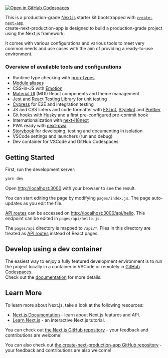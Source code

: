[![Open in GitHub Codespaces](https://github.com/codespaces/badge.svg)](https://github.com/codespaces/new?hide_repo_select=true&ref=main&repo=578278026)

This is a production-grade [Next.js](https://nextjs.org/) starter kit bootstrapped with [`create-next-app`](https://github.com/vercel/next.js/tree/canary/packages/create-next-app).\
create-next-production-app is designed to build a production-grade project using the Next.js framework.

It comes with various configurations and various tools to meet very common needs and use cases with the aim of providing a ready-to-use environment.

### Overview of available tools and configurations

- Runtime type checking with [prop-types](https://github.com/facebook/prop-types)
- [Module aliases](https://nextjs.org/docs/advanced-features/module-path-aliases)
- CSS-in-JS with [Emotion](https://emotion.sh/docs/introduction)
- [Material UI](https://mui.com/material-ui/getting-started/overview/) (MUI) React components and theme management
- [Jest](https://jestjs.io/) and [React Testing Library](https://testing-library.com/docs/react-testing-library/intro) for unit testing
- [Cypress](https://www.cypress.io/) for E2E and integration testing
- JS and CSS linters and code formatter with [ESLint](https://eslint.org/), [Stylelint](https://stylelint.io/) and [Prettier](https://prettier.io/)
- Git hooks with [Husky](https://typicode.github.io/husky/#/) and a first pre-configured pre-commit hook
- Internationalization with [next-i18next](https://github.com/i18next/next-i18next)
- PWA ready with [next-pwa](https://github.com/shadowwalker/next-pwa)
- [Storybook](https://storybook.js.org/) for developing, testing and documenting in isolation
- VSCode settings and launchers (run and debug)
- Dev container for VSCode and GitHub Codespaces

## Getting Started

First, run the development server:

```bash
yarn dev
```

Open [http://localhost:3000](http://localhost:3000) with your browser to see the result.

You can start editing the page by modifying `pages/index.js`. The page auto-updates as you edit the file.

[API routes](https://nextjs.org/docs/api-routes/introduction) can be accessed on [http://localhost:3000/api/hello](http://localhost:3000/api/hello). This endpoint can be edited in `pages/api/hello.js`.

The `pages/api` directory is mapped to `/api/*`. Files in this directory are treated as [API routes](https://nextjs.org/docs/api-routes/introduction) instead of React pages.

## Develop using a dev container

The easiest way to enjoy a fully featured development environment is to run the project locally in a container in VSCode or remotely in [GitHub Codespaces](https://github.com/codespaces/new?hide_repo_select=true&ref=main&repo=578278026).\
Check out the [documentation](https://docs.github.com/en/codespaces) for more details.

## Learn More

To learn more about Next.js, take a look at the following resources:

- [Next.js Documentation](https://nextjs.org/docs) - learn about Next.js features and API.
- [Learn Next.js](https://nextjs.org/learn) - an interactive Next.js tutorial.

You can check out [the Next.js GitHub repository](https://github.com/vercel/next.js/) - your feedback and contributions are welcome!

You can also check out [the create-next-production-app GitHub repository](https://github.com/yannickcornaille/create-next-production-app) - your feedback and contributions are also welcome!
